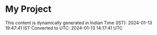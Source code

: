 # My Project

This content is dynamically generated in Indian Time (IST): 2024-01-13 19:47:41 IST
Converted to UTC: 2024-01-13 14:17:41 UTC
